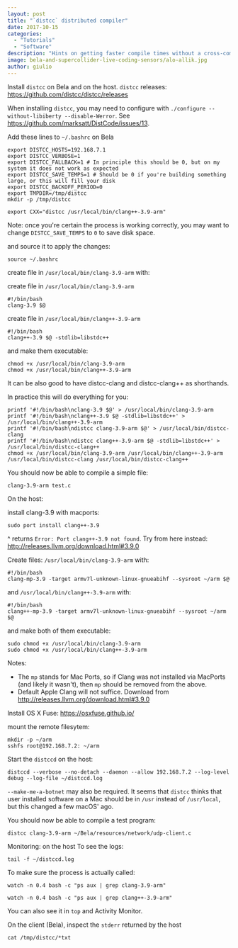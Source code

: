 ```yaml
---
layout: post
title: "`distcc` distributed compiler"
date: 2017-10-15
categories:
  - "Tutorials"
  - "Software"
description: "Hints on getting faster compile times without a cross-compiler"
image: bela-and-supercollider-live-coding-sensors/alo-allik.jpg
author: giulio
---
```


Install `distcc` on Bela and on the host. `distcc` releases: https://github.com/distcc/distcc/releases

When installing `distcc`, you may need to configure with `./configure --without-libiberty --disable-Werror`. See https://github.com/marksatt/DistCode/issues/13.

Add these lines to `~/.bashrc` on Bela
```
export DISTCC_HOSTS=192.168.7.1
export DISTCC_VERBOSE=1
export DISTCC_FALLBACK=1 # In principle this should be 0, but on my system it does not work as expected
export DISTCC_SAVE_TEMPS=1 # Should be 0 if you're building something large, or this will fill your disk
export DISTCC_BACKOFF_PERIOD=0
export TMPDIR=/tmp/distcc
mkdir -p /tmp/distcc

export CXX="distcc /usr/local/bin/clang++-3.9-arm"
```
Note: once you're certain the process is working correctly, you may want to change `DISTCC_SAVE_TEMPS` to `0` to save disk space.

and source it to apply the changes:
```
source ~/.bashrc
```
create file in `/usr/local/bin/clang-3.9-arm`
with:

create file in `/usr/local/bin/clang-3.9-arm`
```
#!/bin/bash
clang-3.9 $@
```
create file in `/usr/local/bin/clang++-3.9-arm`
```
#!/bin/bash
clang++-3.9 $@ -stdlib=libstdc++
```
and make them executable:
```
chmod +x /usr/local/bin/clang-3.9-arm
chmod +x /usr/local/bin/clang++-3.9-arm
```

It can be also good to have distcc-clang and distcc-clang++ as shorthands.

In practice this will do everything for you:
```
printf '#!/bin/bash\nclang-3.9 $@' > /usr/local/bin/clang-3.9-arm
printf '#!/bin/bash\nclang++-3.9 $@ -stdlib=libstdc++' > /usr/local/bin/clang++-3.9-arm
printf '#!/bin/bash\ndistcc clang-3.9-arm $@' > /usr/local/bin/distcc-clang
printf '#!/bin/bash\ndistcc clang++-3.9-arm $@ -stdlib=libstdc++' > /usr/local/bin/distcc-clang++
chmod +x /usr/local/bin/clang-3.9-arm /usr/local/bin/clang++-3.9-arm /usr/local/bin/distcc-clang /usr/local/bin/distcc-clang++
```

You should now be able to compile a simple file:
```
clang-3.9-arm test.c
```

On the host: 

install clang-3.9 with macports:
```
sudo port install clang++-3.9
```
^ returns `Error: Port clang++-3.9 not found`. Try from here instead: http://releases.llvm.org/download.html#3.9.0

Create files: `/usr/local/bin/clang-3.9-arm`
with:
```
#!/bin/bash
clang-mp-3.9 -target armv7l-unknown-linux-gnueabihf --sysroot ~/arm $@
```
and `/usr/local/bin/clang++-3.9-arm`
with:
```
#!/bin/bash
clang++-mp-3.9 -target armv7l-unknown-linux-gnueabihf --sysroot ~/arm $@
```
and make both of them executable:
```
sudo chmod +x /usr/local/bin/clang-3.9-arm
sudo chmod +x /usr/local/bin/clang++-3.9-arm
```

Notes: 
- The `mp` stands for Mac Ports, so if Clang was not installed via MacPorts (and likely it wasn't), then `mp` should be removed from the above.
- Default Apple Clang will not suffice. Download from http://releases.llvm.org/download.html#3.9.0

Install OS X Fuse: https://osxfuse.github.io/

mount the remote filesytem:
```
mkdir -p ~/arm
sshfs root@192.168.7.2: ~/arm
```

Start the `distccd` on the host:
```
distccd --verbose --no-detach --daemon --allow 192.168.7.2 --log-level debug --log-file ~/distccd.log
```

`--make-me-a-botnet` may also be required. It seems that `distcc` thinks that user installed software on a Mac should be in `/usr` instead of `/usr/local`, but this changed a few macOS' ago.

You should now be able to compile a test program:

```
distcc clang-3.9-arm ~/Bela/resources/network/udp-client.c
```

Monitoring:
on the host
To see the logs:
```
tail -f ~/distccd.log
```
To make sure the process is actually called:
```
watch -n 0.4 bash -c "ps aux | grep clang-3.9-arm"
```
```
watch -n 0.4 bash -c "ps aux | grep clang++-3.9-arm"
```
You can also see it in `top` and Activity Monitor.

On the client (Bela), inspect the `stderr` returned by the host
```
cat /tmp/distcc/*txt
```

